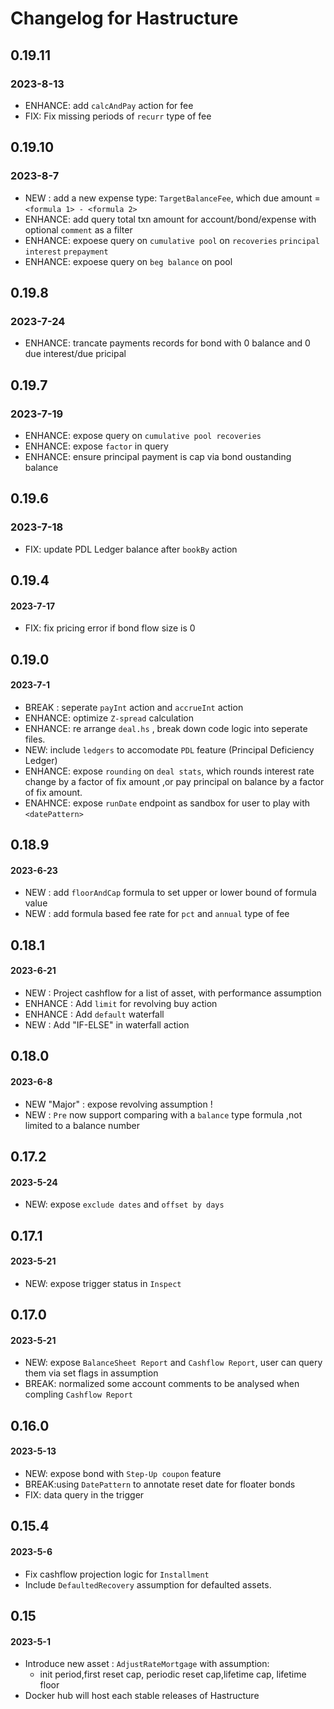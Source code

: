 # Changelog for Hastructure

## 0.19.11
### 2023-8-13
* ENHANCE: add `calcAndPay` action for fee
* FIX: Fix missing periods of `recurr` type of fee

## 0.19.10
### 2023-8-7
* NEW : add a new expense type: `TargetBalanceFee`, which due amount = `<formula 1> - <formula 2>`
* ENHANCE: add query total txn amount for account/bond/expense with optional `comment` as a filter
* ENHANCE: expoese query on `cumulative pool` on `recoveries` `principal` `interest` `prepayment` 
* ENHANCE: expoese query on `beg balance` on pool


## 0.19.8
### 2023-7-24
* ENHANCE: trancate payments records for bond with 0 balance and 0 due interest/due pricipal

## 0.19.7
### 2023-7-19
* ENHANCE: expose query on `cumulative pool recoveries`
* ENHANCE: expose `factor` in query
* ENHANCE: ensure principal payment is cap via bond oustanding balance 

## 0.19.6
### 2023-7-18
* FIX: update PDL Ledger balance after `bookBy` action

## 0.19.4
#### 2023-7-17
* FIX: fix pricing error if bond flow size is 0

## 0.19.0
#### 2023-7-1
* BREAK : seperate `payInt` action and `accrueInt` action
* ENHANCE: optimize `Z-spread` calculation
* ENHANCE: re arrange `deal.hs` , break down code logic into seperate files.
* NEW: include `ledgers` to accomodate `PDL` feature (Principal Deficiency Ledger)
* ENHANCE: expose `rounding` on `deal stats`, which rounds interest rate change by a factor of fix amount ,or pay principal on balance by a factor of fix amount.
* ENAHNCE: expose `runDate` endpoint as sandbox for user to play with `<datePattern>`


## 0.18.9
#### 2023-6-23
* NEW : add `floorAndCap` formula to set upper or lower bound of formula value
* NEW : add formula based fee rate for `pct` and `annual` type of fee

## 0.18.1
#### 2023-6-21
* NEW : Project cashflow for a list of asset, with performance assumption
* ENHANCE : Add `limit` for revolving buy action
* ENHANCE : Add `default` waterfall 
* NEW : Add "IF-ELSE" in waterfall action

## 0.18.0
#### 2023-6-8
* NEW "Major" : expose revolving assumption !
* NEW : `Pre` now support comparing with a `balance` type formula ,not limited to a balance number


## 0.17.2
#### 2023-5-24
* NEW: expose `exclude dates` and `offset by days` <date pattern>


## 0.17.1
#### 2023-5-21
* NEW: expose trigger status in `Inspect`

## 0.17.0
#### 2023-5-21
* NEW: expose `BalanceSheet Report` and `Cashflow Report`, user can query them via set flags in assumption
* BREAK: normalized some account comments to be analysed when compling `Cashflow Report`


## 0.16.0
#### 2023-5-13
* NEW: expose bond with `Step-Up coupon` feature 
* BREAK:using `DatePattern` to annotate reset date for floater bonds
* FIX: data query in the trigger

## 0.15.4
#### 2023-5-6
* Fix cashflow projection logic for `Installment`
* Include `DefaultedRecovery` assumption for defaulted assets.

## 0.15
#### 2023-5-1
* Introduce new asset : `AdjustRateMortgage` with assumption:
    * init period,first reset cap, periodic reset cap,lifetime cap, lifetime floor
* Docker hub will host each stable releases of Hastructure
